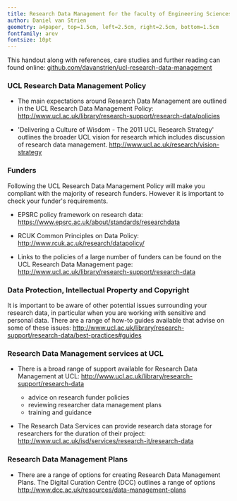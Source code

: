 ```yaml
---
title: Research Data Management for the faculty of Engineering Sciences
author: Daniel van Strien
geometry: a4paper, top=1.5cm, left=2.5cm, right=2.5cm, bottom=1.5cm 
fontfamily: arev
fontsize: 10pt
---
```

This handout along with references, care studies and further reading can found online: [github.com/davanstrien/ucl-research-data-management](https://github.com/davanstrien/ucl-research-data-management)

### UCL Research Data Management Policy

* The main expectations around Research Data Management are outlined in the
 UCL Research Data Management Policy: <http://www.ucl.ac.uk/library/research-support/research-data/policies> 
 
* 'Delivering a Culture of Wisdom - The 2011 UCL Research Strategy' outlines the broader UCL vision for research which includes discussion of research data management. 
<http://www.ucl.ac.uk/research/vision-strategy> 

### Funders 

Following the UCL Research Data Management Policy will make you compliant with the majority of research funders. However it is important to check your funder's requirements.  

* EPSRC policy framework on research data: <https://www.epsrc.ac.uk/about/standards/researchdata>

* RCUK Common Principles on Data Policy: <http://www.rcuk.ac.uk/research/datapolicy/>  

* Links to the policies of a large number of funders can be found on the UCL Research Data Management page: <http://www.ucl.ac.uk/library/research-support/research-data>

### Data Protection, Intellectual Property and Copyright
It is important to be aware of other potential issues surrounding your research data, in particular when you are working with sensitive and personal data. There are a range of how-to guides available that advise on some of these issues: <http://www.ucl.ac.uk/library/research-support/research-data/best-practices#guides>

### Research Data Management services at UCL

* There is a broad range of support available for Research Data Management at UCL: <http://www.ucl.ac.uk/library/research-support/research-data>
	- advice on research funder policies 
	- reviewing researcher data management plans 
	- training and guidance 

* The Research Data Services can provide research data storage for researchers for the duration of their project: <http://www.ucl.ac.uk/isd/services/research-it/research-data>

### Research Data Management Plans

* There are a range of options for creating Research Data Management Plans. The Digital Curation Centre (DCC) outlines a range of options <http://www.dcc.ac.uk/resources/data-management-plans>
